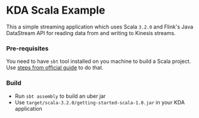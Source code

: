 # KDA Scala Example
This a simple streaming application which uses Scala `3.2.0` and Flink's Java DataStream API for reading data from and writing to Kinesis streams.

### Pre-requisites
You need to have `sbt` tool installed on you machine to build a Scala project. Use [steps from official guide](https://www.scala-sbt.org/download.html) to do that.

### Build
- Run `sbt assembly` to build an uber jar 
- Use `target/scala-3.2.0/getting-started-scala-1.0.jar` in your KDA application